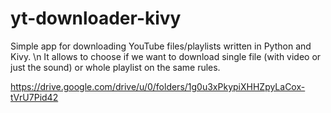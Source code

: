 # yt-downloader-kivy
Simple app for downloading YouTube files/playlists written in Python and Kivy. \n
It allows to choose if we want to download single file (with video or just the sound) or whole playlist on the same rules.

https://drive.google.com/drive/u/0/folders/1g0u3xPkypiXHHZpyLaCox-tVrU7Pid42
